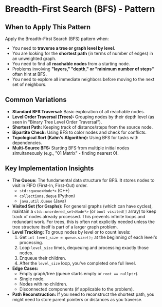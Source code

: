 # Breadth-First Search (BFS) - Pattern

## When to Apply This Pattern
Apply the Breadth-First Search (BFS) pattern when:
* You need to **traverse a tree or graph level by level**.
* You are looking for the **shortest path** (in terms of number of edges) in an unweighted graph.
* You need to find all **reachable nodes** from a starting node.
* Problems involving **"layers," "depth," or "minimum number of steps"** often hint at BFS.
* You need to explore all immediate neighbors before moving to the next set of neighbors.

## Common Variations
* **Standard BFS Traversal:** Basic exploration of all reachable nodes.
* **Level Order Traversal (Trees):** Grouping nodes by their depth level (as seen in "Binary Tree Level Order Traversal").
* **Shortest Path:** Keeping track of distance/steps from the source node.
* **Bipartite Check:** Using BFS to color nodes and check for conflicts.
* **Topological Sort (Kahn's Algorithm):** Using BFS for tasks with dependencies.
* **Multi-Source BFS:** Starting BFS from multiple initial nodes simultaneously (e.g., "01 Matrix" - finding nearest 0).

## Key Implementation Insights
* **The Queue:** The fundamental data structure for BFS. It stores nodes to visit in FIFO (First-In, First-Out) order.
    * `std::queue<Node*>` (C++)
    * `collections.deque` (Python)
    * `java.util.Queue` (Java)
* **Visited Set (for Graphs):** For general graphs (which can have cycles), maintain a `std::unordered_set<Node*>` (or `bool visited[]` array) to keep track of nodes already processed. This prevents infinite loops and redundant work. For trees, this is often not explicitly needed unless the tree structure itself is part of a larger graph problem.
* **Level Tracking:** To group nodes by level or to count levels:
    1.  Get `int level_size = queue.size();` at the beginning of each level's processing.
    2.  Loop `level_size` times, dequeuing and processing exactly those nodes.
    3.  Enqueue their children.
    4.  After the `level_size` loop, you've completed one full level.
* **Edge Cases:**
    * Empty graph/tree (queue starts empty or `root == nullptr`).
    * Single node.
    * Nodes with no children.
    * Disconnected components (if applicable to the problem).
* **Path Reconstruction:** If you need to reconstruct the shortest path, you might need to store parent pointers or distances as you traverse.
